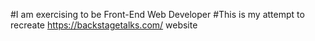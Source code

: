 #I am exercising to be Front-End Web Developer
#This is my attempt to recreate https://backstagetalks.com/ website
